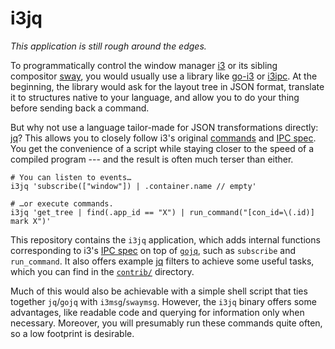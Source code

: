 # i3jq

*This application is still rough around the edges.*

To programmatically control the window manager [i3] or its sibling 
compositor [sway], you would usually use a library like [go-i3] or 
[i3ipc]. At the beginning, the library would ask for the layout tree in 
JSON format, translate it to structures native to your language, and 
allow you to do your thing before sending back a command.

But why not use a language tailor-made for JSON transformations 
directly: [jq]? This allows you to closely follow i3's original 
[commands][cmd] and [IPC spec][ipc]. You get the convenience of a script 
while staying closer to the speed of a compiled program --- and the 
result is often much terser than either.

    # You can listen to events…
    i3jq 'subscribe(["window"]) | .container.name // empty'

    # …or execute commands.
    i3jq 'get_tree | find(.app_id == "X") | run_command("[con_id=\(.id)] mark X")'

This repository contains the `i3jq` application, which adds internal 
functions corresponding to i3's [IPC spec][ipc] on top of 
[`gojq`][gojq], such as `subscribe` and `run_command`. It also offers 
example [jq] filters to achieve some useful tasks, which you can find in 
the [`contrib/`](./contrib/) directory.

Much of this would also be achievable with a simple shell script that 
ties together `jq`/`gojq` with `i3msg`/`swaymsg`. However, the `i3jq` 
binary offers some advantages, like readable code and querying for 
information only when necessary. Moreover, you will presumably run these 
commands quite often, so a low footprint is desirable.

[i3]: https://i3wm.org/
[ipc]: https://i3wm.org/docs/ipc.html
[cmd]: https://i3wm.org/docs/userguide.html#list_of_commands
[sway]: https://swaywm.org/
[swayfx]: https://github.com/WillPower3309/swayfx
[go]: https://go.dev/
[jq]: https://jqlang.github.io/jq/
[gojq]: https://github.com/itchyny/gojq
[i3ipc]: https://github.com/altdesktop/i3ipc-python
[go-i3]: https://github.com/i3/go-i3

